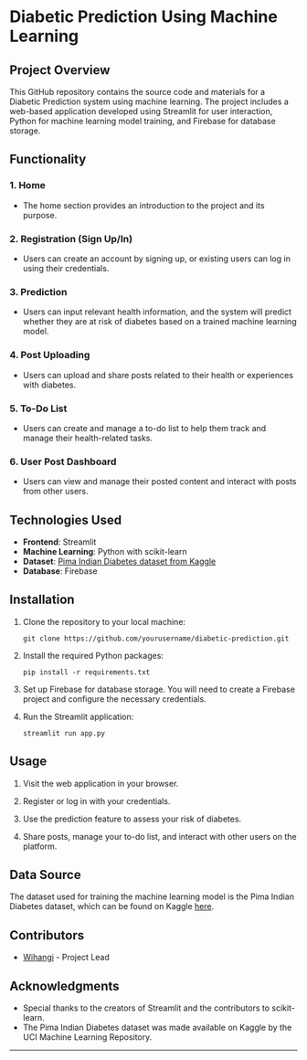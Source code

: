 # Diabetic Prediction Using Machine Learning

## Project Overview

This GitHub repository contains the source code and materials for a Diabetic Prediction system using machine learning. The project includes a web-based application developed using Streamlit for user interaction, Python for machine learning model training, and Firebase for database storage. 

## Functionality

### 1. Home

- The home section provides an introduction to the project and its purpose.

### 2. Registration (Sign Up/In)

- Users can create an account by signing up, or existing users can log in using their credentials.

### 3. Prediction

- Users can input relevant health information, and the system will predict whether they are at risk of diabetes based on a trained machine learning model.

### 4. Post Uploading

- Users can upload and share posts related to their health or experiences with diabetes.

### 5. To-Do List

- Users can create and manage a to-do list to help them track and manage their health-related tasks.

### 6. User Post Dashboard

- Users can view and manage their posted content and interact with posts from other users.

## Technologies Used

- **Frontend**: Streamlit
- **Machine Learning**: Python with scikit-learn
- **Dataset**: [Pima Indian Diabetes dataset from Kaggle](https://www.kaggle.com/uciml/pima-indians-diabetes-database)
- **Database**: Firebase

## Installation

1. Clone the repository to your local machine:

   ```
   git clone https://github.com/yourusername/diabetic-prediction.git
   ```

2. Install the required Python packages:

   ```
   pip install -r requirements.txt
   ```

3. Set up Firebase for database storage. You will need to create a Firebase project and configure the necessary credentials.

4. Run the Streamlit application:

   ```
   streamlit run app.py
   ```

## Usage

1. Visit the web application in your browser.

2. Register or log in with your credentials.

3. Use the prediction feature to assess your risk of diabetes.

4. Share posts, manage your to-do list, and interact with other users on the platform.

## Data Source

The dataset used for training the machine learning model is the Pima Indian Diabetes dataset, which can be found on Kaggle [here](https://www.kaggle.com/uciml/pima-indians-diabetes-database).

## Contributors

- [Wihangi]([https://github.com/yourusername](https://github.com/WihangiSakunika)) - Project Lead

## Acknowledgments

- Special thanks to the creators of Streamlit and the contributors to scikit-learn.
- The Pima Indian Diabetes dataset was made available on Kaggle by the UCI Machine Learning Repository.

---

